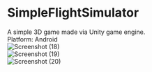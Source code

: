 # SimpleFlightSimulator
A simple 3D game made via Unity game engine.  
Platform: Android  
![Screenshot (18)](https://user-images.githubusercontent.com/55059378/94861605-5e4bc300-046a-11eb-8bf7-594efd236138.png)  
![Screenshot (19)](https://user-images.githubusercontent.com/55059378/94861624-6572d100-046a-11eb-8634-411c64631a65.png)  
![Screenshot (20)](https://user-images.githubusercontent.com/55059378/94861627-66a3fe00-046a-11eb-84f0-0076f687f36c.png)  


